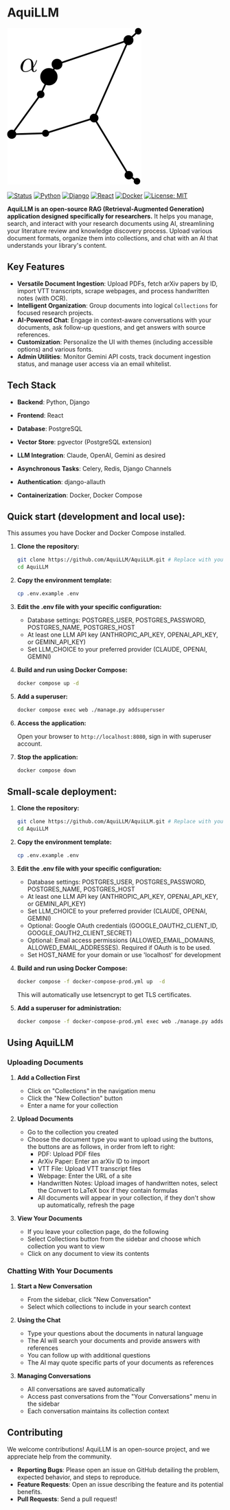 # AquiLLM


![AquiLLM Logo](aquillm/aquillm/static/images/aquila.svg)

[![Status](https://img.shields.io/badge/Status-Active-success.svg)]()
[![Python](https://img.shields.io/badge/Python-3.12-blue.svg)](https://www.python.org/)
[![Django](https://img.shields.io/badge/Django-5.1-green.svg)](https://www.djangoproject.com/)
[![React](https://img.shields.io/badge/React-Frontend-61DAFB.svg)](https://reactjs.org/)
[![Docker](https://img.shields.io/badge/Docker-Compose-blue.svg)](https://www.docker.com/)
[![License: MIT](https://img.shields.io/badge/License-MIT-yellow.svg)](https://opensource.org/licenses/MIT)


**AquiLLM is an open-source RAG (Retrieval-Augmented Generation) application designed specifically for researchers.** It helps you manage, search, and interact with your research documents using AI, streamlining your literature review and knowledge discovery process. Upload various document formats, organize them into collections, and chat with an AI that understands your library's content.

<!-- ![AquiLLM Screenshot](path/to/screenshot.gif) -->

## Key Features

*   **Versatile Document Ingestion**: Upload PDFs, fetch arXiv papers by ID, import VTT transcripts, scrape webpages, and process handwritten notes (with OCR).
*   **Intelligent Organization**: Group documents into logical `Collections` for focused research projects.
*   **AI-Powered Chat**: Engage in context-aware conversations with your documents, ask follow-up questions, and get answers with source references.
*   **Customization**: Personalize the UI with themes (including accessible options) and various fonts.
*   **Admin Utilities**: Monitor Gemini API costs, track document ingestion status, and manage user access via an email whitelist.

## Tech Stack

*   **Backend**: Python, Django
*   **Frontend**: React
*   **Database**: PostgreSQL
*   **Vector Store**: pgvector (PostgreSQL extension)
*   **LLM Integration**: Claude, OpenAI, Gemini as desired
*   **Asynchronous Tasks**: Celery, Redis, Django Channels

*   **Authentication**: django-allauth
*   **Containerization**: Docker, Docker Compose

## Quick start (development and local use):

This assumes you have Docker and Docker Compose installed.

1.  **Clone the repository:**
    ```bash
    git clone https://github.com/AquiLLM/AquiLLM.git # Replace with your repo URL
    cd AquiLLM
    ```
2.  **Copy the environment template:**
    ```bash
    cp .env.example .env
    ```
3.  **Edit the .env file with your specific configuration:**
    - Database settings: POSTGRES_USER, POSTGRES_PASSWORD, POSTGRES_NAME, POSTGRES_HOST
    - At least one LLM API key (ANTHROPIC_API_KEY, OPENAI_API_KEY, or GEMINI_API_KEY)
    - Set LLM_CHOICE to your preferred provider (CLAUDE, OPENAI, GEMINI)

4.  **Build and run using Docker Compose:**
    ```bash
    docker compose up -d 
    ```

4. **Add a superuser:**
   ```bash
   docker compose exec web ./manage.py addsuperuser
   ```

5.  **Access the application:**

    Open your browser to `http://localhost:8080`, sign in with superuser account.

7.  **Stop the application:**
    ```bash
    docker compose down
    ```

## Small-scale deployment:

1.  **Clone the repository:**
    ```bash
    git clone https://github.com/AquiLLM/AquiLLM.git # Replace with your repo URL
    cd AquiLLM
    ```
2.  **Copy the environment template:**
    ```bash
    cp .env.example .env
    ```
3.  **Edit the .env file with your specific configuration:**
    - Database settings: POSTGRES_USER, POSTGRES_PASSWORD, POSTGRES_NAME, POSTGRES_HOST
    - At least one LLM API key (ANTHROPIC_API_KEY, OPENAI_API_KEY, or GEMINI_API_KEY)
    - Set LLM_CHOICE to your preferred provider (CLAUDE, OPENAI, GEMINI)
    - Optional: Google OAuth credentials (GOOGLE_OAUTH2_CLIENT_ID, GOOGLE_OAUTH2_CLIENT_SECRET)
    - Optional: Email access permissions (ALLOWED_EMAIL_DOMAINS, ALLOWED_EMAIL_ADDRESSES). Required if OAuth is to be used.
    - Set HOST_NAME for your domain or use 'localhost' for development

4.  **Build and run using Docker Compose:**
    ```bash
    docker compose -f docker-compose-prod.yml up  -d 
    ```
    This will automatically use letsencrypt to get TLS certificates.

4. **Add a superuser for administration:**
   ```bash
   docker compose -f docker-compose-prod.yml exec web ./manage.py addsuperuser
   ```


## Using AquiLLM

### Uploading Documents

1. **Add a Collection First**
   - Click on "Collections" in the navigation menu
   - Click the "New Collection" button
   - Enter a name for your collection

2. **Upload Documents**
   - Go to the collection you created
   - Choose the document type you want to upload using the buttons, the buttons are as follows, in order from left to right:
     - PDF: Upload PDF files
     - ArXiv Paper: Enter an arXiv ID to import 
     - VTT File: Upload VTT transcript files
     - Webpage: Enter the URL of a site 
     - Handwritten Notes: Upload images of handwritten notes, select the Convert to LaTeX box if they contain formulas
     - All documents will appear in your collection, if they don't show up automatically, refresh the page
     
3. **View Your Documents**
   - If you leave your collection page, do the following
   - Select Collections button from the sidebar and choose which collection you want to view
   - Click on any document to view its contents

### Chatting With Your Documents

1. **Start a New Conversation**
   - From the sidebar, click "New Conversation"
   - Select which collections to include in your search context

2. **Using the Chat**
   - Type your questions about the documents in natural language
   - The AI will search your documents and provide answers with references
   - You can follow up with additional questions
   - The AI may quote specific parts of your documents as references

3. **Managing Conversations**
   - All conversations are saved automatically
   - Access past conversations from the "Your Conversations" menu in the sidebar
   - Each conversation maintains its collection context

## Contributing

We welcome contributions! AquiLLM is an open-source project, and we appreciate help from the community.

*   **Reporting Bugs**: Please open an issue on GitHub detailing the problem, expected behavior, and steps to reproduce.
*   **Feature Requests**: Open an issue describing the feature and its potential benefits.
*   **Pull Requests**: Send a pull request!
